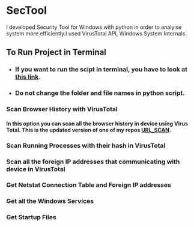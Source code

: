 # SecTool
I developed Security Tool for Windows with python in order to analyise system more efficiently.I used VirusTotal API, Windows System Internals.

## To Run Project in Terminal
- ### If you want to run the scipt in terminal, you have to look at <a href="https://www.geeksforgeeks.org/how-to-set-up-command-prompt-for-python-in-windows10/">this link</a>.
- ### Do not change the folder and file names in python script.

### Scan Browser History with VirusTotal

#### In this option you can scan all the browser history in device using Virus Total. This is the updated version of one of my repos <a href="https://www.geeksforgeeks.org/how-to-set-up-command-prompt-for-python-in-windows10/">URL_SCAN</a>.


### Scan Running Processes with their hash in VirusTotal
### Scan all the foreign IP addresses that communicating with device in VirusTotal
### Get Netstat Connection Table and Foreign IP addresses
### Get all the Windows Services
### Get Startup Files

